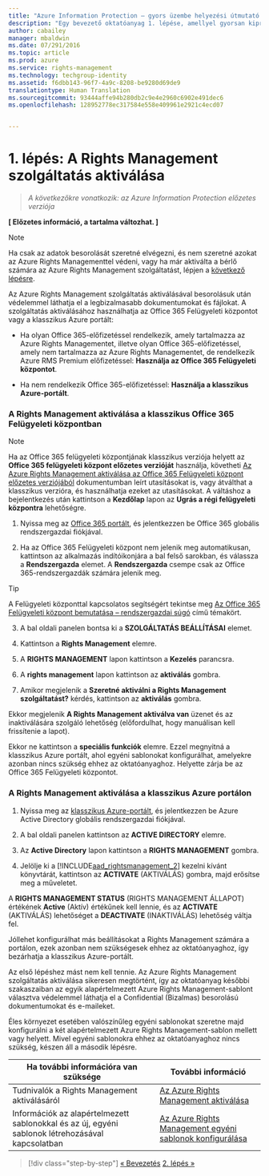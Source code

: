 ```yaml
---
title: "Azure Information Protection – gyors üzembe helyezési útmutató – 1. lépés | Azure Rights Management"
description: "Egy bevezető oktatóanyag 1. lépése, amellyel gyorsan kipróbálhatja a szervezetnél a Microsoft Azure Information Protection szolgáltatást csupán 4, körülbelül 10 perc alatt végrehajtható lépésben."
author: cabailey
manager: mbaldwin
ms.date: 07/291/2016
ms.topic: article
ms.prod: azure
ms.service: rights-management
ms.technology: techgroup-identity
ms.assetid: f6dbb143-96f7-4a9c-8208-be9280d69de9
translationtype: Human Translation
ms.sourcegitcommit: 93444affe94b280db2c9e4e2960c6902e491dec6
ms.openlocfilehash: 128952778ec317584e558e409961e2921c4ecd07


---
```


# 1. lépés: A Rights Management szolgáltatás aktiválása
 
>*A következőkre vonatkozik: az Azure Information Protection előzetes verziója*

**[ Előzetes információ, a tartalma változhat. ]**

> [!NOTE]
>Ha csak az adatok besorolását szeretné elvégezni, és nem szeretné azokat az Azure Rights Managementtel védeni, vagy ha már aktiválta a bérlő számára az Azure Rights Management szolgáltatást, lépjen a [következő lépésre](infoprotect-tutorial-step2.md). 

Az Azure Rights Management szolgáltatás aktiválásával besorolásuk után védelemmel láthatja el a legbizalmasabb dokumentumokat és fájlokat. A szolgáltatás aktiválásához használhatja az Office 365 Felügyeleti központot vagy a klasszikus Azure portált:

-   Ha olyan Office 365-előfizetéssel rendelkezik, amely tartalmazza az Azure Rights Managementet, illetve olyan Office 365-előfizetéssel, amely nem tartalmazza az Azure Rights Managementet, de rendelkezik Azure RMS Premium előfizetéssel: **Használja az Office 365 Felügyeleti központot**.

-   Ha nem rendelkezik Office 365-előfizetéssel: **Használja a klasszikus Azure-portált**.

### A Rights Management aktiválása a klasszikus Office 365 Felügyeleti központban

> [!NOTE]
> Ha az Office 365 felügyeleti központjának klasszikus verziója helyett az **Office 365 felügyeleti központ előzetes verzióját** használja, követheti [Az Azure Rights Management aktiválása az Office 365 Felügyeleti központ előzetes verziójából](../deploy-use/activate-office365-preview.md) dokumentumban leírt utasításokat is, vagy átválthat a klasszikus verzióra, és használhatja ezeket az utasításokat. A váltáshoz a bejelentkezés után kattintson a **Kezdőlap** lapon az **Ugrás a régi felügyeleti központra** lehetőségre.

1.  Nyissa meg az [Office 365 portált](https://portal.office.com/), és jelentkezzen be Office 365 globális rendszergazdai fiókjával.

2.  Ha az Office 365 Felügyeleti központ nem jelenik meg automatikusan, kattintson az alkalmazás indítóikonjára a bal felső sarokban, és válassza a **Rendszergazda** elemet. A **Rendszergazda** csempe csak az Office 365-rendszergazdák számára jelenik meg.

  > [!TIP]
  > A Felügyeleti központtal kapcsolatos segítségért tekintse meg [Az Office 365 Felügyeleti központ bemutatása – rendszergazdai súgó](https://support.office.com/article/About-the-Office-365-admin-center-Admin-Help-58537702-d421-4d02-8141-e128e3703547) című témakört.

3.  A bal oldali panelen bontsa ki a **SZOLGÁLTATÁS BEÁLLÍTÁSAI** elemet.

4.  Kattintson a **Rights Management** elemre.

5.  A **RIGHTS MANAGEMENT** lapon kattintson a **Kezelés** parancsra.

6.  A **rights management** lapon kattintson az **aktiválás** gombra.

7.  Amikor megjelenik a **Szeretné aktiválni a Rights Management szolgáltatást?** kérdés, kattintson az **aktiválás** gombra.

Ekkor megjelenik **A Rights Management aktiválva van** üzenet és az inaktiválására szolgáló lehetőség (előfordulhat, hogy manuálisan kell frissítenie a lapot).

Ekkor ne kattintson a **speciális funkciók** elemre. Ezzel megnyitná a klasszikus Azure portált, ahol egyéni sablonokat konfigurálhat, amelyekre azonban nincs szükség ehhez az oktatóanyaghoz. Helyette zárja be az Office 365 Felügyeleti központot.

### A Rights Management aktiválása a klasszikus Azure portálon

1.  Nyissa meg az [klasszikus Azure-portált](http://go.microsoft.com/fwlink/p/?LinkID=275081), és jelentkezzen be Azure Active Directory globális rendszergazdai fiókjával.

2.  A bal oldali panelen kattintson az **ACTIVE DIRECTORY** elemre.

3.  Az **Active Directory** lapon kattintson a **RIGHTS MANAGEMENT** gombra.

4.  Jelölje ki a [!INCLUDE[aad_rightsmanagement_2](../includes/aad_rightsmanagement_2_md.md)] kezelni kívánt könyvtárát, kattintson az **ACTIVATE** (AKTIVÁLÁS) gombra, majd erősítse meg a műveletet.

A **RIGHTS MANAGEMENT STATUS** (RIGHTS MANAGEMENT ÁLLAPOT) értékének **Active** (Aktív) értékűnek kell lennie, és az **ACTIVATE** (AKTIVÁLÁS) lehetőséget a **DEACTIVATE** (INAKTIVÁLÁS) lehetőség váltja fel.

Jóllehet konfigurálhat más beállításokat a Rights Management számára a portálon, ezek azonban nem szükségesek ehhez az oktatóanyaghoz, így bezárhatja a klasszikus Azure-portált.

Az első lépéshez mást nem kell tennie. Az Azure Rights Management szolgáltatás aktiválása sikeresen megtörtént, így az oktatóanyag későbbi szakaszaiban az egyik alapértelmezett Azure Rights Management-sablont választva védelemmel láthatja el a Confidential (Bizalmas) besorolású dokumentumokat és e-maileket.

Éles környezet esetében valószínűleg egyéni sablonokat szeretne majd konfigurálni a két alapértelmezett Azure Rights Management-sablon mellett vagy helyett. Mivel egyéni sablonokra ehhez az oktatóanyaghoz nincs szükség, készen áll a második lépésre.

|Ha további információra van szüksége|További információ|
|--------------------------------|--------------------------|
|Tudnivalók a Rights Management aktiválásáról|[Az Azure Rights Management aktiválása](../deploy-use/activate-service.md)|
|Információk az alapértelmezett sablonokkal és az új, egyéni sablonok létrehozásával kapcsolatban|[Az Azure Rights Management egyéni sablonok konfigurálása](../deploy-use/configure-custom-templates.md)|

>[!div class="step-by-step"]
[&#171; Bevezetés](infoprotect-quick-start-tutorial.md)
[2. lépés &#187;](infoprotect-tutorial-step2.md)



<!--HONumber=Jul16_HO5-->


